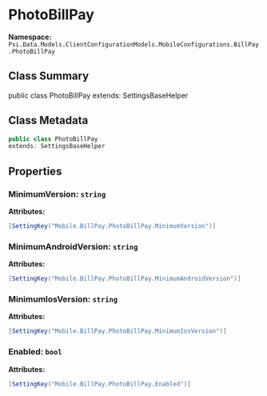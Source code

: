 # PhotoBillPay

**Namespace:** `Psi.Data.Models.ClientConfigurationModels.MobileConfigurations.BillPay.PhotoBillPay`

## Class Summary

public class PhotoBillPay
extends: SettingsBaseHelper

## Class Metadata

```typescript
public class PhotoBillPay
extends: SettingsBaseHelper
```

## Properties

### MinimumVersion: `string`

**Attributes:**
```csharp
[SettingKey("Mobile.BillPay.PhotoBillPay.MinimumVersion")]
```

### MinimumAndroidVersion: `string`

**Attributes:**
```csharp
[SettingKey("Mobile.BillPay.PhotoBillPay.MinimumAndroidVersion")]
```

### MinimumIosVersion: `string`

**Attributes:**
```csharp
[SettingKey("Mobile.BillPay.PhotoBillPay.MinimumIosVersion")]
```

### Enabled: `bool`

**Attributes:**
```csharp
[SettingKey("Mobile.BillPay.PhotoBillPay.Enabled")]
```

